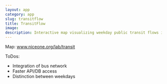 ```yaml
---
layout: app
category: app
slug: transitflow
title: TransitFlow
image:
description: Interactive map visualizing weekday public transit flows in Berlin/Brandenburg by mode of transportation
---
```


Map: www.niceone.org/lab/transit

ToDos:
- Integration of bus network
- Faster API/DB access
- Distinction between weekdays